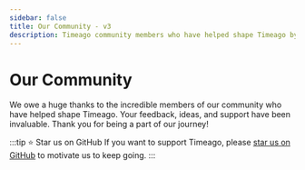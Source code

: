 ```yaml
---
sidebar: false
title: Our Community - v3
description: Timeago community members who have helped shape Timeago by providing feedback, ideas, and GitHub stars
---
```

<script setup>
import { VPTeamMembers } from 'vitepress/theme'

const members = [
    {
        avatar: 'https://www.github.com/SerhiiCho.png',
        name: 'Serhii Cho',
        title: 'Creator',
        links: [
            { icon: 'github', link: 'https://github.com/SerhiiCho' },
            { icon: 'x', link: 'https://x.com/SerhiiCho' }
        ]
    },
    {
        avatar: 'https://www.github.com/cyclimse.png',
        name: 'Andy Méry',
        title: 'Contributor',
        links: [{ icon: 'github', link: 'https://github.com/cyclimse' }],
    },
    {
        avatar: 'https://www.github.com/demget.png',
        name: 'demget',
        title: 'Contributor',
        links: [{ icon: 'github', link: 'https://github.com/demget' }],
    },
    {
        avatar: 'https://www.github.com/sheldonhull.png',
        name: 'sheldonhull',
        title: 'Early Stargazer',
        links: [{ icon: 'github', link: 'https://github.com/sheldonhull' }],
    },
    {
        avatar: 'https://www.github.com/dragstor.png',
        name: 'Nikola',
        title: 'Early Stargazer',
        links: [{ icon: 'github', link: 'https://github.com/dragstor' }],
    },
    {
        avatar: 'https://www.github.com/hugmouse.png',
        name: 'Mysh!',
        title: 'Early Stargazer',
        links: [{ icon: 'github', link: 'https://github.com/hugmouse' }],
    },
    {
        avatar: 'https://www.github.com/MFrank2016.png',
        name: 'Frank',
        title: 'Early Stargazer',
        links: [{ icon: 'github', link: 'https://github.com/MFrank2016' }],
    },
    {
        avatar: 'https://www.github.com/myron-meng.png',
        name: 'Myron Meng',
        title: 'Early Stargazer',
        links: [{ icon: 'github', link: 'https://github.com/myron-meng' }],
    },
    {
        avatar: 'https://www.github.com/lesichkovm.png',
        name: 'Milan Lesichkov',
        title: 'Early Stargazer',
        links: [{ icon: 'github', link: 'https://github.com/lesichkovm' }],
    },
    {
        avatar: 'https://www.github.com/matthewmueller.png',
        name: 'Matt Mueller',
        title: 'Early Stargazer',
        links: [{ icon: 'github', link: 'https://github.com/matthewmueller' }],
    },
    {
        avatar: 'https://www.github.com/Tim3Triver.png',
        name: '赵晓鹏',
        title: 'Early Stargazer',
        links: [{ icon: 'github', link: 'https://github.com/Tim3Triver' }],
    },
    {
        avatar: 'https://www.github.com/LixvYang.png',
        name: 'LixvYang',
        title: 'Early Stargazer',
        links: [{ icon: 'github', link: 'https://github.com/LixvYang' }],
    },
    {
        avatar: 'https://www.github.com/zhanglei.png',
        name: 'zhanglei',
        title: 'Early Stargazer',
        links: [{ icon: 'github', link: 'https://github.com/zhanglei' }],
    },
    {
        avatar: 'https://www.github.com/admpub.png',
        name: 'Hank Shen',
        title: 'Early Stargazer',
        links: [{ icon: 'github', link: 'https://github.com/admpub' }],
    },
    {
        avatar: 'https://www.github.com/J-iSkeLo.png',
        name: 'L. Chernenikiy',
        title: 'Early Stargazer',
        links: [{ icon: 'github', link: 'https://github.com/J-iSkeLo' }],
    },
]
</script>

# Our Community

We owe a huge thanks to the incredible members of our community who have helped shape Timeago. Your feedback, ideas, and support have been invaluable. Thank you for being a part of our journey!

:::tip ⭐️ Star us on GitHub
If you want to support Timeago, please [star us on GitHub](https://github.com/SerhiiCho/timeago) to motivate us to keep going.
:::

<VPTeamMembers size="small" :members="members" />